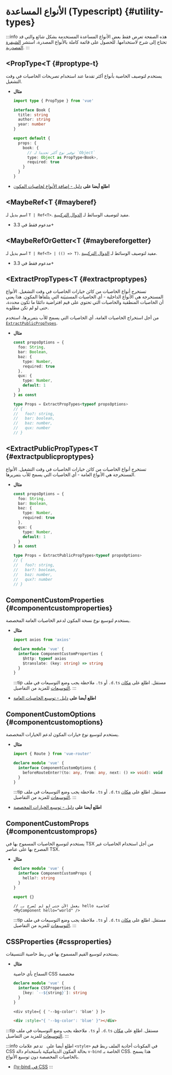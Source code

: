 # الأنواع المساعدة (Typescript) {#utility-types}

:::info 
هذه الصفحة تعرض فقط بعض الأنواع المساعدة المستخدمة بشكل شائع والتي قد تحتاج إلى شرح لاستخدامها. للحصول على قائمة كاملة بالأنواع المصدرة، استشر [الشيفرة المصدرية](https://github.com/vuejs/core/blob/main/packages/runtime-core/src/index.ts#L131).
:::

## <PropType\<T {#proptype-t}

يستخدم لتوصيف الخاصية بأنواع أكثر تقدما عند استخدام تصريحات الخاصيات في وقت التشغيل.

- **مثال**

  ```ts
  import type { PropType } from 'vue'

  interface Book {
    title: string
    author: string
    year: number
  }

  export default {
    props: {
      book: {
        // توفير نوع أكثر تحديدا لـ `Object`
        type: Object as PropType<Book>,
        required: true
      }
    }
  }
  ```

- **اطلع أيضا على** [دليل - إضافة الأنواع لخاصيات المكون](/guide/typescript/options-api#typing-component-props)

## <MaybeRef\<T {#mayberef}

اسم بديل لـ `T | Ref<T>`. مفيد لتوصيف الوسائط لـ [الدوال التركيبية](/guide/reusability/composables.html).

- مدعوم فقط في 3.3+

## <MaybeRefOrGetter\<T {#maybereforgetter}

اسم بديل لـ `T | Ref<T> | (() => T)`. مفيد لتوصيف الوسائط لـ [الدوال التركيبية](/guide/reusability/composables.html).

- مدعوم فقط في 3.3+

## <ExtractPropTypes\<T {#extractproptypes}

تستخرج أنواع الخاصيات من كائن خيارات الخاصيات في وقت التشغيل. الأنواع المستخرجة هي الأنواع الداخلية - أي الخاصيات المستبيَنة التي يتلقاها المكون. هذا يعني أن الخاصيات المنطقية والخاصيات التي تحتوي على قيم افتراضية دائمًا ما تكون محددة، حتى لو لم تكن مطلوبة.

من أجل استخراج الخاصيات العامة، أي الخاصيات التي يسمح للأب بتمريرها، استخدم [`ExtractPublicPropTypes`](#extractpublicproptypes).

- **مثال**

  ```ts
  const propsOptions = {
    foo: String,
    bar: Boolean,
    baz: {
      type: Number,
      required: true
    },
    qux: {
      type: Number,
      default: 1
    }
  } as const

  type Props = ExtractPropTypes<typeof propsOptions>
  // {
  //   foo?: string,
  //   bar: boolean,
  //   baz: number,
  //   qux: number
  // }
  ```

## <ExtractPublicPropTypes\<T {#extractpublicproptypes}

تستخرج أنواع الخاصيات من كائن خيارات الخاصيات في وقت التشغيل. الأنواع المستخرجة هي الأنواع العامة - أي الخاصيات التي يسمح للأب بتمريرها.

- **مثال**

  ```ts
  const propsOptions = {
    foo: String,
    bar: Boolean,
    baz: {
      type: Number,
      required: true
    },
    qux: {
      type: Number,
      default: 1
    }
  } as const

  type Props = ExtractPublicPropTypes<typeof propsOptions>
  // {
  //   foo?: string,
  //   bar?: boolean,
  //   baz: number,
  //   qux?: number
  // }
  ```

## ComponentCustomProperties {#componentcustomproperties}

يستخدم لتوسيع نوع نسخة المكون لدعم الخاصيات العامة المخصصة.

- **مثال**

  ```ts
  import axios from 'axios'

  declare module 'vue' {
    interface ComponentCustomProperties {
      $http: typeof axios
      $translate: (key: string) => string
    }
  }
  ```

  :::tip ملاحظة
  يجب وضع التوسيعات في ملف `.ts` أو `.d.ts` مستقل. اطلع على [مكان التوسيعات](/guide/typescript/options-api#augmenting-global-properties) للمزيد من التفاصيل.
  :::

- **اطلع أيضا على** [دليل - توسيع الخاصيات العامة](/guide/typescript/options-api#augmenting-global-properties)

## ComponentCustomOptions {#componentcustomoptions}

يستخدم لتوسيع نوع خيارات المكون لدعم الخيارات المخصصة.

- **مثال**

  ```ts
  import { Route } from 'vue-router'

  declare module 'vue' {
    interface ComponentCustomOptions {
      beforeRouteEnter?(to: any, from: any, next: () => void): void
    }
  }
  ```

  :::tip ملاحظة
  يجب وضع التوسيعات في ملف `.ts` أو `.d.ts` مستقل. اطلع على [مكان التوسيعات](/guide/typescript/options-api#augmenting-global-properties) للمزيد من التفاصيل.
  :::

- **اطلع أيضا على** [دليل - توسيع الخيارات المخصصة](/guide/typescript/options-api#augmenting-custom-options)

## ComponentCustomProps {#componentcustomprops}

يستخدم لتوسيع الخاصيات المسموح بها في TSX من أجل استخدام الخاصيات غير المصرح بها على عناصر TSX.

- **مثال**

  ```ts
  declare module 'vue' {
    interface ComponentCustomProps {
      hello?: string
    }
  }

  export {}
  ```

  ```tsx
  // يعمل الآن حتى لو لم يُصرح بـ hello كخاصية
  <MyComponent hello="world" />
  ```

  :::tip ملاحظة 
  يجب وضع التوسيعات في ملف `.ts` أو `.d.ts` مستقل. اطلع على [مكان التوسيعات](/guide/typescript/options-api#augmenting-global-properties) للمزيد من التفاصيل.
  :::

## CSSProperties {#cssproperties}

يستخدم لتوسيع القيم المسموح بها في ربط خاصية التنسيقات.

- **مثال**

  السماح بأي خاصية CSS مخصصة

  ```ts
  declare module 'vue' {
    interface CSSProperties {
      [key: `--${string}`]: string
    }
  }
  ```

  ```tsx
  <div style={ { '--bg-color': 'blue' } }>
  ```

  ```html
  <div :style="{ '--bg-color': 'blue' }"></div>
  ```

:::tip ملاحظة
يجب وضع التوسيعات في ملف `.ts` أو `.d.ts` مستقل. اطلع على [مكان التوسيعات](/guide/typescript/options-api#augmenting-global-properties) للمزيد من التفاصيل.
:::

:::info اطلع أيضا على
  تدعم علامات `<style>` في المكونات أحادية الملف ربط قيم CSS بحالة المكون الديناميكية باستخدام دالة `v-bind` الخاصة بـ CSS. هذا يسمح بالخاصيات المخصصة دون توسيع الأنواع.

  - [()v-bind في CSS](/api/sfc-css-features#v-bind-in-css)
  :::
